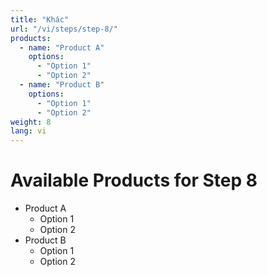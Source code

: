 ```yaml
---
title: "Khác"
url: "/vi/steps/step-8/"
products:
  - name: "Product A"
    options:
      - "Option 1"
      - "Option 2"
  - name: "Product B"
    options:
      - "Option 1"
      - "Option 2"
weight: 8
lang: vi
---
```


# Available Products for Step 8

- Product A
  - Option 1
  - Option 2
- Product B
  - Option 1
  - Option 2
